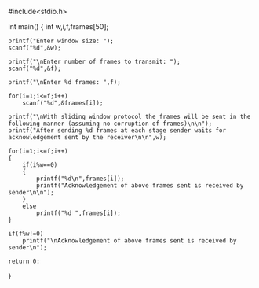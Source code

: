 #include<stdio.h>
 
int main()
{
    int w,i,f,frames[50];
 
    printf("Enter window size: ");
    scanf("%d",&w);
 
    printf("\nEnter number of frames to transmit: ");
    scanf("%d",&f);
 
    printf("\nEnter %d frames: ",f);
 
    for(i=1;i<=f;i++)
        scanf("%d",&frames[i]);
 
    printf("\nWith sliding window protocol the frames will be sent in the following manner (assuming no corruption of frames)\n\n");
    printf("After sending %d frames at each stage sender waits for acknowledgement sent by the receiver\n\n",w);
 
    for(i=1;i<=f;i++)
    {
        if(i%w==0)
        {
            printf("%d\n",frames[i]);
            printf("Acknowledgement of above frames sent is received by sender\n\n");
        }
        else
            printf("%d ",frames[i]);
    }
 
    if(f%w!=0)
        printf("\nAcknowledgement of above frames sent is received by sender\n");
 
    return 0;
}

